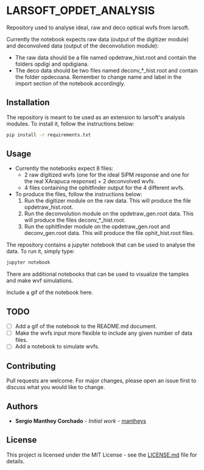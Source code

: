 # LARSOFT_OPDET_ANALYSIS

Repository used to analyse ideal, raw and deco optical wvfs from larsoft.

Currently the notebook expects raw data (output of the digitizer module) and deconvolved data (output of the deconvolution module):

- The raw data should be a file named opdetraw_hist.root and contain the folders opdigi and opdigiana.
- The deco data should be two files named deconv_*_hist.root and contain the folder opdecoana. Remember to change name and label in the import section of the notebook accordingly.

## Installation

The repository is meant to be used as an extension to larsoft's analysis modules. To install it, follow the instructions below:

```bash
pip install -r requirements.txt
```

## Usage

- Currently the notebooks expect 8 files:
  - 2 raw digitized wvfs (one for the ideal SiPM response and one for the real XArapuca response) + 2 deconvolved wvfs.
  - 4 files containing the ophitfinder output for the 4 different wvfs.
- To produce the files, follow the instructions below:
    1. Run the digitizer module on the raw data. This will produce the file opdetraw_hist.root.
    2. Run the deconvolution module on the opdetraw_gen.root data. This will produce the files deconv_*_hist.root.
    3. Run the ophitfinder module on the opdetraw_gen.root and deconv_gen.root data. This will produce the file ophit_hist.root files.

The repository contains a jupyter notebook that can be used to analyse the data. To run it, simply type:

```bash
jupyter notebook
```

There are additional notebooks that can be used to visualize the tamples and make wvf simulations.

Include a gif of the notebook here.

## TODO

- [ ] Add a gif of the notebook to the README.md document.
- [ ] Make the wvfs input more flexible to include any given number of data files.
- [ ] Add a notebook to simulate wvfs.

## Contributing

Pull requests are welcome. For major changes, please open an issue first to discuss what you would like to change.

## Authors

- **Sergio Manthey Corchado** - *Initial work* - [mantheys](https://github.com/mantheys)

## License

This project is licensed under the MIT License - see the [LICENSE.md](LICENSE.md) file for details.